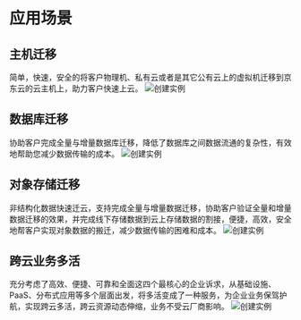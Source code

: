 # 应用场景
## 主机迁移
简单，快速，安全的将客户物理机、私有云或者是其它公有云上的虚拟机迁移到京东云的云主机上，助力客户快速上云。
![创建实例](https://github.com/jdcloudcom/cn/blob/JDFusion/image/JDFusion/JDFusion-dygl.png)
## 数据库迁移
协助客户完成全量与增量数据库迁移，降低了数据库之间数据流通的复杂性，有效地帮助您减少数据传输的成本。
![创建实例](https://github.com/jdcloudcom/cn/blob/JDFusion/image/JDFusion/JDFusion-sjqy.png)
## 对象存储迁移
非结构化数据快速迁云，支持完成全量与增量数据迁移，协助客户验证全量和增量数据迁移的效果，并完成线下存储数据到云上存储数据的割接，便捷，高效，安全地帮客户实现对象数据的搬迁，减少数据传输的困难和成本。
![创建实例](https://github.com/jdcloudcom/cn/blob/JDFusion/image/JDFusion/JDFusion-sjzb.png)
## 跨云业务多活
充分考虑了高效、便捷、可靠和全面这四个最核心的企业诉求，从基础设施、PaaS、分布式应用等多个层面出发，将多活变成了一种服务，为企业业务保驾护航，实现跨云多活，跨云资源动态伸缩，业务不受云厂商影响。
![创建实例](https://github.com/jdcloudcom/cn/blob/JDFusion/image/JDFusion/JDFusion-ywdh.png)

